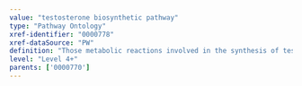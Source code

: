 ```yaml
---
value: "testosterone biosynthetic pathway"
type: "Pathway Ontology"
xref-identifier: "0000778"
xref-dataSource: "PW"
definition: "Those metabolic reactions involved in the synthesis of testosterone, a C19-steroid hormone secreted primarily in the testes and ovaries and to a lesser extend by the adrenal glands."
level: "Level 4+"
parents: ['0000770']
---
```

